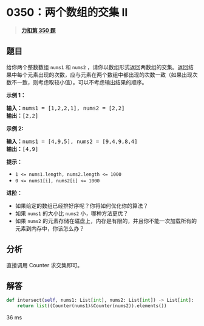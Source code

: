 # 0350：两个数组的交集 II


> <u>**[力扣第 350 题](https://leetcode.cn/problems/intersection-of-two-arrays-ii/)**</u>

## 题目

<p>给你两个整数数组 <code>nums1</code> 和 <code>nums2</code> ，请你以数组形式返回两数组的交集。返回结果中每个元素出现的次数，应与元素在两个数组中都出现的次数一致（如果出现次数不一致，则考虑取较小值）。可以不考虑输出结果的顺序。</p>



<p><strong>示例 1：</strong></p>

<pre>
<strong>输入：</strong>nums1 = [1,2,2,1], nums2 = [2,2]
<strong>输出：</strong>[2,2]
</pre>

<p><strong>示例 2:</strong></p>

<pre>
<strong>输入：</strong>nums1 = [4,9,5], nums2 = [9,4,9,8,4]
<strong>输出：</strong>[4,9]</pre>



<p><strong>提示：</strong></p>

<ul>
<li><code>1 &lt;= nums1.length, nums2.length &lt;= 1000</code></li>
<li><code>0 &lt;= nums1[i], nums2[i] &lt;= 1000</code></li>
</ul>



<p><strong><strong>进阶</strong>：</strong></p>

<ul>
<li>如果给定的数组已经排好序呢？你将如何优化你的算法？</li>
<li>如果 <code>nums1</code><em> </em>的大小比 <code>nums2</code> 小，哪种方法更优？</li>
<li>如果 <code>nums2</code><em> </em>的元素存储在磁盘上，内存是有限的，并且你不能一次加载所有的元素到内存中，你该怎么办？</li>
</ul>


## 分析

直接调用 Counter 求交集即可。

## 解答

```python
def intersect(self, nums1: List[int], nums2: List[int]) -> List[int]:
	return list((Counter(nums1)&Counter(nums2)).elements())
```
36 ms

